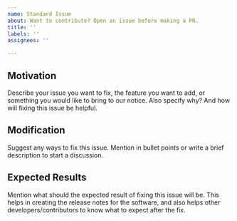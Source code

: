 ```yaml
---
name: Standard Issue
about: Want to contribute? Open an issue before making a PR.
title: ''
labels: ''
assignees: ''

---
```


## Motivation

Describe your issue you want to fix, the feature you want to add, or something you would like to bring to our notice. Also specify why? And how will fixing this issue be helpful.

## Modification

Suggest any ways to fix this issue. Mention in bullet points or write a brief description to start a discussion.

## Expected Results

Mention what should the expected result of fixing this issue will be. This helps in creating the release notes for the software, and also helps other developers/contributors to know what to expect after the fix.
